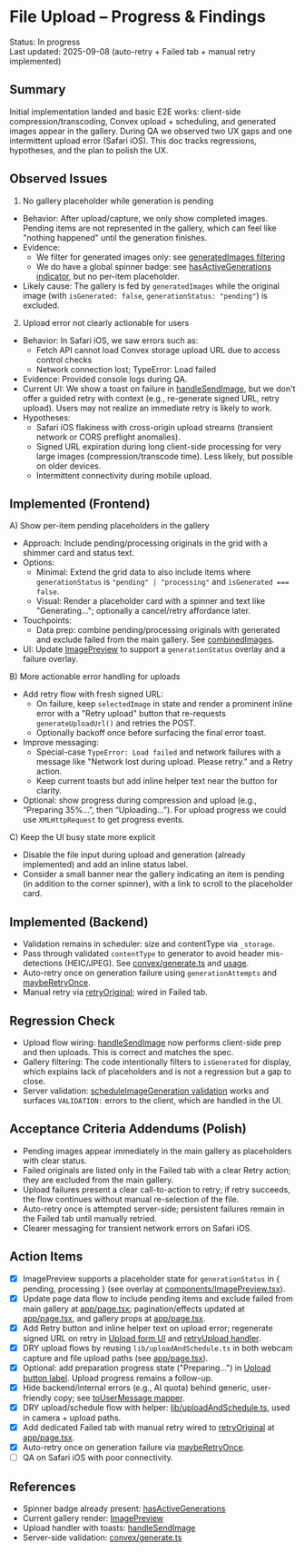 # File Upload – Progress & Findings

Status: In progress  
Last updated: 2025-09-08 (auto-retry + Failed tab + manual retry implemented)

## Summary
Initial implementation landed and basic E2E works: client-side compression/transcoding, Convex upload + scheduling, and generated images appear in the gallery. During QA we observed two UX gaps and one intermittent upload error (Safari iOS). This doc tracks regressions, hypotheses, and the plan to polish the UX.

## Observed Issues

1) No gallery placeholder while generation is pending
- Behavior: After upload/capture, we only show completed images. Pending items are not represented in the gallery, which can feel like "nothing happened" until the generation finishes.
- Evidence:
  - We filter for generated images only: see [generatedImages filtering](file:///Users/ray/workspace/drip-me-out/app/page.tsx#L72-L75)
  - We do have a global spinner badge: see [hasActiveGenerations indicator](file:///Users/ray/workspace/drip-me-out/app/page.tsx#L344-L351), but no per-item placeholder.
- Likely cause: The gallery is fed by `generatedImages` while the original image (with `isGenerated: false`, `generationStatus: "pending"`) is excluded.

2) Upload error not clearly actionable for users
- Behavior: In Safari iOS, we saw errors such as:
  - Fetch API cannot load Convex storage upload URL due to access control checks
  - Network connection lost; TypeError: Load failed
- Evidence: Provided console logs during QA.
- Current UI: We show a toast on failure in [handleSendImage](file:///Users/ray/workspace/drip-me-out/app/page.tsx#L247-L255), but we don't offer a guided retry with context (e.g., re-generate signed URL, retry upload). Users may not realize an immediate retry is likely to work.
- Hypotheses:
  - Safari iOS flakiness with cross-origin upload streams (transient network or CORS preflight anomalies).
  - Signed URL expiration during long client-side processing for very large images (compression/transcode time). Less likely, but possible on older devices.
  - Intermittent connectivity during mobile upload.

## Implemented (Frontend)

A) Show per-item pending placeholders in the gallery
- Approach: Include pending/processing originals in the grid with a shimmer card and status text.
- Options:
  - Minimal: Extend the grid data to also include items where `generationStatus` is `"pending" | "processing"` and `isGenerated === false`.
  - Visual: Render a placeholder card with a spinner and text like "Generating…"; optionally a cancel/retry affordance later.
- Touchpoints:
  - Data prep: combine pending/processing originals with generated and exclude failed from the main gallery. See [combinedImages](file:///Users/ray/workspace/drip-me-out/app/page.tsx#L75-L86).
- UI: Update [ImagePreview](file:///Users/ray/workspace/drip-me-out/components/ImagePreview.tsx#L1-L200) to support a `generationStatus` overlay and a failure overlay.

B) More actionable error handling for uploads
- Add retry flow with fresh signed URL:
  - On failure, keep `selectedImage` in state and render a prominent inline error with a "Retry upload" button that re-requests `generateUploadUrl()` and retries the POST.
  - Optionally backoff once before surfacing the final error toast.
- Improve messaging:
  - Special-case `TypeError: Load failed` and network failures with a message like "Network lost during upload. Please retry." and a Retry action.
  - Keep current toasts but add inline helper text near the button for clarity.
- Optional: show progress during compression and upload (e.g., “Preparing 35%…”, then “Uploading…”). For upload progress we could use `XMLHttpRequest` to get progress events.

C) Keep the UI busy state more explicit
- Disable the file input during upload and generation (already implemented) and add an inline status label.
- Consider a small banner near the gallery indicating an item is pending (in addition to the corner spinner), with a link to scroll to the placeholder card.

## Implemented (Backend)

- Validation remains in scheduler: size and contentType via `_storage`.  
- Pass through validated `contentType` to generator to avoid header mis-detections (HEIC/JPEG). See [convex/generate.ts](file:///Users/ray/workspace/drip-me-out/convex/generate.ts#L112-L117) and [usage](file:///Users/ray/workspace/drip-me-out/convex/generate.ts#L168-L171).  
- Auto-retry once on generation failure using `generationAttempts` and [maybeRetryOnce](file:///Users/ray/workspace/drip-me-out/convex/generate.ts#L121-L146).  
- Manual retry via [retryOriginal](file:///Users/ray/workspace/drip-me-out/convex/generate.ts#L148-L170); wired in Failed tab.

## Regression Check

- Upload flow wiring: [handleSendImage](file:///Users/ray/workspace/drip-me-out/app/page.tsx#L187-L246) now performs client-side prep and then uploads. This is correct and matches the spec.
- Gallery filtering: The code intentionally filters to `isGenerated` for display, which explains lack of placeholders and is not a regression but a gap to close.
- Server validation: [scheduleImageGeneration validation](file:///Users/ray/workspace/drip-me-out/convex/generate.ts#L89-L102) works and surfaces `VALIDATION:` errors to the client, which are handled in the UI.

## Acceptance Criteria Addendums (Polish)

- Pending images appear immediately in the main gallery as placeholders with clear status.
- Failed originals are listed only in the Failed tab with a clear Retry action; they are excluded from the main gallery.
- Upload failures present a clear call-to-action to retry; if retry succeeds, the flow continues without manual re-selection of the file.
- Auto-retry once is attempted server-side; persistent failures remain in the Failed tab until manually retried.
- Clearer messaging for transient network errors on Safari iOS.

## Action Items

- [x] ImagePreview supports a placeholder state for `generationStatus` in { pending, processing } (see overlay at [components/ImagePreview.tsx](file:///Users/ray/workspace/drip-me-out/components/ImagePreview.tsx#L105-L116)).
- [x] Update page data flow to include pending items and exclude failed from main gallery at [app/page.tsx](file:///Users/ray/workspace/drip-me-out/app/page.tsx#L75-L86); pagination/effects updated at [app/page.tsx](file:///Users/ray/workspace/drip-me-out/app/page.tsx#L95-L115), and gallery props at [app/page.tsx](file:///Users/ray/workspace/drip-me-out/app/page.tsx#L455-L463).
- [x] Add Retry button and inline helper text on upload error; regenerate signed URL on retry in [Upload form UI](file:///Users/ray/workspace/drip-me-out/app/page.tsx#L378-L406) and [retryUpload handler](file:///Users/ray/workspace/drip-me-out/app/page.tsx#L184-L225).
- [x] DRY upload flows by reusing `lib/uploadAndSchedule.ts` in both webcam capture and file upload paths (see [app/page.tsx](file:///Users/ray/workspace/drip-me-out/app/page.tsx#L268-L315)).
- [x] Optional: add preparation progress state ("Preparing…") in [Upload button label](file:///Users/ray/workspace/drip-me-out/app/page.tsx#L366-L373). Upload progress remains a follow-up.
- [x] Hide backend/internal errors (e.g., AI quota) behind generic, user-friendly copy; see [toUserMessage mapper](file:///Users/ray/workspace/drip-me-out/app/page.tsx#L137-L147).
- [x] DRY upload/schedule flow with helper: [lib/uploadAndSchedule.ts](file:///Users/ray/workspace/drip-me-out/lib/uploadAndSchedule.ts#L1-L64), used in camera + upload paths.
- [x] Add dedicated Failed tab with manual retry wired to [retryOriginal](file:///Users/ray/workspace/drip-me-out/convex/generate.ts#L148-L170) at [app/page.tsx](file:///Users/ray/workspace/drip-me-out/app/page.tsx#L416-L448).
- [x] Auto-retry once on generation failure via [maybeRetryOnce](file:///Users/ray/workspace/drip-me-out/convex/generate.ts#L121-L146).
- [ ] QA on Safari iOS with poor connectivity.

## References
- Spinner badge already present: [hasActiveGenerations](file:///Users/ray/workspace/drip-me-out/app/page.tsx#L344-L351)
- Current gallery render: [ImagePreview](file:///Users/ray/workspace/drip-me-out/components/ImagePreview.tsx#L1-L200)
- Upload handler with toasts: [handleSendImage](file:///Users/ray/workspace/drip-me-out/app/page.tsx#L187-L256)
- Server-side validation: [convex/generate.ts](file:///Users/ray/workspace/drip-me-out/convex/generate.ts#L89-L102)
